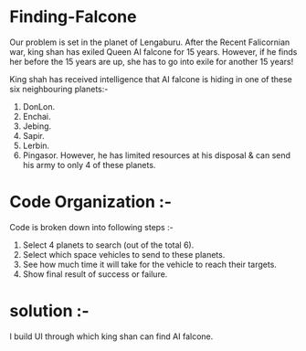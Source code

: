 # Finding-Falcone

Our problem is set in the planet of Lengaburu. After the Recent Falicornian war, king shan has exiled Queen AI falcone for 15 years. However, if he finds her before the 15 years are up, she has to go into exile for another 15 years!

King shah has received intelligence that AI falcone is hiding in one of these six neighbouring planets:-

1) DonLon.
2) Enchai.
3) Jebing.
4) Sapir.
5) Lerbin.
6) Pingasor. However, he has limited resources at his disposal & can send his army to only 4 of these planets.

# Code Organization :-

Code is broken down into following steps :-

1) Select 4 planets to search (out of the total 6).
2) Select which space vehicles to send to these planets.
3) See how much time it will take for the vehicle to reach their targets.
4) Show final result of success or failure.

# solution :-
I build UI through which king shan can find AI falcone.
